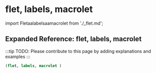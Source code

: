 # flet, labels, macrolet

import Fletaalabelsaamacrolet from './_flet.md';

<Fletaalabelsaamacrolet />

## Expanded Reference: flet, labels, macrolet

:::tip
TODO: Please contribute to this page by adding explanations and examples
:::

```lisp
(flet, labels, macrolet )
```
